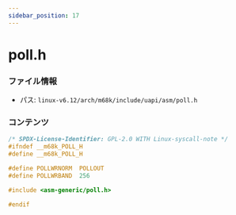 ```yaml
---
sidebar_position: 17
---
```

# poll.h

### ファイル情報

- パス: `linux-v6.12/arch/m68k/include/uapi/asm/poll.h`

### コンテンツ

```h
/* SPDX-License-Identifier: GPL-2.0 WITH Linux-syscall-note */
#ifndef __m68k_POLL_H
#define __m68k_POLL_H

#define POLLWRNORM	POLLOUT
#define POLLWRBAND	256

#include <asm-generic/poll.h>

#endif

```
